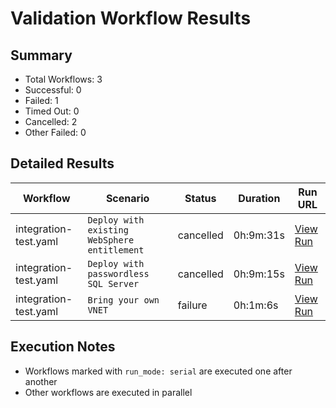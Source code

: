 # Validation Workflow Results

## Summary
- Total Workflows: 3
- Successful: 0
- Failed: 1
- Timed Out: 0
- Cancelled: 2
- Other Failed: 0

## Detailed Results

| Workflow | Scenario | Status | Duration | Run URL |
|----------|----------|---------|-----------|----------|
| integration-test.yaml | `Deploy with existing WebSphere entitlement` | cancelled | 0h:9m:31s | [View Run](https://github.com/azure-javaee/azure.websphere-traditional.singleserver/actions/runs/16438221837) |
| integration-test.yaml | `Deploy with passwordless SQL Server` | cancelled | 0h:9m:15s | [View Run](https://github.com/azure-javaee/azure.websphere-traditional.singleserver/actions/runs/16438223583) |
| integration-test.yaml | `Bring your own VNET` | failure | 0h:1m:6s | [View Run](https://github.com/azure-javaee/azure.websphere-traditional.singleserver/actions/runs/16438225288) |


## Execution Notes
- Workflows marked with `run_mode: serial` are executed one after another
- Other workflows are executed in parallel
